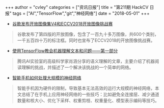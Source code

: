 +++
author = "cvley"
categories = ["资讯日报"]
title = "第211期 HackCV 日报"
tags = ["AI","TensorFlow","git","神经网络"]
date = "2018-05-01"
+++

- [谷歌发布开放图像集V4和ECCV2018开放图像挑战赛](https://research.googleblog.com/2018/04/announcing-open-images-v4-and-eccv-2018.html?from=hackcv&hmsr=hackcv.com&utm_medium=hackcv.com&utm_source=hackcv.com)

> 谷歌发布了第四版的开放图像，包含了一百九十多万图像，共600个类别，一千五百四十万的标注框。同时也宣布了ECCV2018的开放图像挑战赛。

- [使用TensorFlow教会机器理解文本和问题——第一部分](https://hanxiao.github.io/2018/04/21/Teach-Machine-to-Comprehend-Text-and-Answer-Question-with-Tensorflow/?from=hackcv&hmsr=hackcv.com&utm_medium=hackcv.com&utm_source=hackcv.com)

> 腾讯AI实验室的高级科学家肖涵分享的语义理解的文章，主要介绍了机器阅读理解的挑战，并描述了一个解决该挑战的一个简单的网络。

- [智能手机如何处理大规模的神经网络](https://heartbeat.fritz.ai/how-smartphones-manage-to-handle-huge-neural-networks-269debcb243d?from=hackcv&hmsr=hackcv.com&utm_medium=hackcv.com&utm_source=hackcv.com)

> 智能手机因为硬件的限制，导致基本无法高效的运行大规模的神经网络，本文总结了在手机上应用神经网络的一些技巧：比如避免全连接层、减少通道数量和核大小、优化下采样、权重剪枝、权重量化、模型表示编码等技巧。

